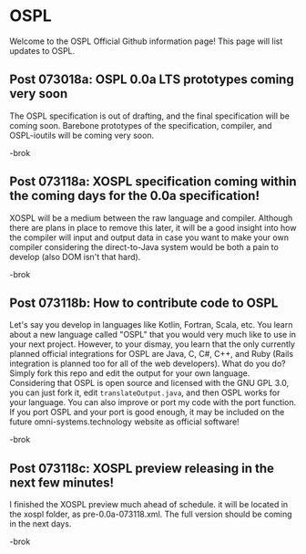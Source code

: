 <div id="top">
    <h1>OSPL</h1>
    <p>Welcome to the OSPL Official Github information page! This page will list updates to OSPL.</p>
</div>
<div id="post-073018a">
    <h2>Post 073018a: OSPL 0.0a LTS prototypes coming very soon</h2>
	<p>The OSPL specification is out of drafting, and the final specification will be coming soon. Barebone prototypes of the specification, compiler, and OSPL-ioutils will be coming very soon.</p>
	<p>-brok</p>
</div>
<div id="post-073118a">
	<h2>Post 073118a: XOSPL specification coming within the coming days for the 0.0a specification!</h2>
	<p>XOSPL will be a medium between the raw language and compiler. Although there are plans in place to remove this later, it will be a good insight into how the compiler will input and output data in case you want to make your own compiler considering the direct-to-Java system would be both a pain to develop (also DOM isn't that hard).</p>
	<p>-brok</p>
</div>
<div id="post-073118b">
	<h2>Post 073118b: How to contribute code to OSPL</h2>
	<p>Let's say you develop in languages like Kotlin, Fortran, Scala, etc. You learn about a new language called "OSPL" that you would very much like to use in your next project. However, to your dismay, you learn that the only currently planned official integrations for OSPL are Java, C, C#, C++, and Ruby (Rails integration is planned too for all of the web developers). What do you do? Simply fork this repo and edit the output for your own language. Considering that OSPL is open source and licensed with the GNU GPL 3.0, you can just fork it, edit <code>translateOutput.java</code>, and then OSPL works for your language. You can also improve or port my code with the port function. If you port OSPL and your port is good enough, it may be included on the future omni-systems.technology website as official software!</p>
	<p>-brok</p>
</div>
<div id="post-073118c">
	<h2>Post 073118c: XOSPL preview releasing in the next few minutes!</h2>
	<p>I finished the XOSPL preview much ahead of schedule. it will be located in the xospl folder, as pre-0.0a-073118.xml. The full version should be coming in the next days.</p>
	<p>-brok</p>
</div>
